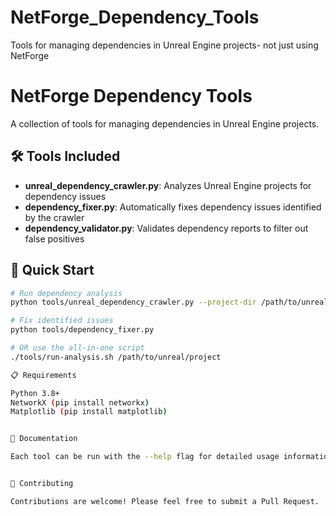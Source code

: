 # NetForge_Dependency_Tools
Tools for managing dependencies in Unreal Engine projects- not just using NetForge

# NetForge Dependency Tools

A collection of tools for managing dependencies in Unreal Engine projects.

## 🛠️ Tools Included

- **unreal_dependency_crawler.py**: Analyzes Unreal Engine projects for dependency issues
- **dependency_fixer.py**: Automatically fixes dependency issues identified by the crawler
- **dependency_validator.py**: Validates dependency reports to filter out false positives

## 🚀 Quick Start

```bash
# Run dependency analysis
python tools/unreal_dependency_crawler.py --project-dir /path/to/unreal/project

# Fix identified issues
python tools/dependency_fixer.py

# OR use the all-in-one script
./tools/run-analysis.sh /path/to/unreal/project

📋 Requirements

Python 3.8+
NetworkX (pip install networkx)
Matplotlib (pip install matplotlib)


📖 Documentation

Each tool can be run with the --help flag for detailed usage information.


🤝 Contributing

Contributions are welcome! Please feel free to submit a Pull Request.